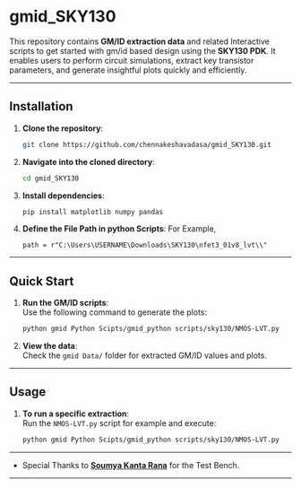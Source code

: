 
# **gmid_SKY130**  
This repository contains **GM/ID extraction data** and related Interactive scripts to get started with gm/id based design using the **SKY130 PDK**. It enables users to perform circuit simulations, extract key transistor parameters, and generate insightful plots quickly and efficiently.  

---

## **Installation**

1. **Clone the repository**:  
   ```bash
   git clone https://github.com/chennakeshavadasa/gmid_SKY130.git
   ```

2. **Navigate into the cloned directory**:  
   ```bash
   cd gmid_SKY130
   ```

3. **Install dependencies**:  
   ```bash
   pip install matplotlib numpy pandas
   ```
4. **Define the File Path in python Scripts**:
    For Example,
   ```
   path = r"C:\Users\USERNAME\Downloads\SKY130\nfet3_01v8_lvt\\"

   ```   

---

## **Quick Start**

1. **Run the GM/ID scripts**:  
   Use the following command to generate the plots:  
   ```bash
   python gmid Python Scipts/gmid_python scripts/sky130/NMOS-LVT.py
   ```

2. **View the data**:  
   Check the `gmid Data/` folder for extracted GM/ID values and plots.

---

## **Usage**
1. **To run a specific extraction**:  
   Run the `NMOS-LVT.py` script for example and execute:  
   ```bash
   python gmid Python Scipts/gmid_python scripts/sky130/NMOS-LVT.py
   ```

---


- Special Thanks to [**Soumya Kanta Rana**](https://www.linkedin.com/in/soumya-rana/) for the Test Bench.

---
